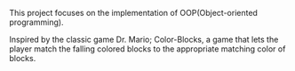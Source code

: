 This project focuses on the implementation of OOP(Object-oriented programming).

Inspired by the classic game Dr. Mario; Color-Blocks, a game that lets the player match the falling colored blocks to the appropriate matching color of blocks.
